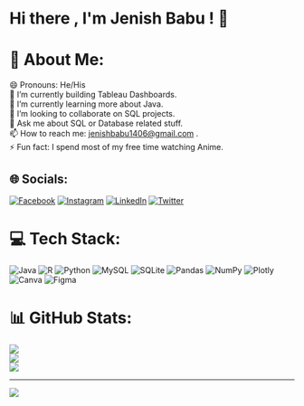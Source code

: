 # Hi there , I'm Jenish Babu ! 👋
# 💫 About Me:
😄 Pronouns: He/His<br>🔭 I’m currently building Tableau Dashboards.<br>🌱 I’m currently learning more about Java.<br>👯 I’m looking to collaborate on SQL projects.<br>💬 Ask me about SQL or Database related stuff.<br>📫 How to reach me: jenishbabu1406@gmail.com .<br>⚡ Fun fact: I spend most of my free time watching Anime.


## 🌐 Socials:
[![Facebook](https://img.shields.io/badge/Facebook-%231877F2.svg?logo=Facebook&logoColor=white)](https://facebook.com/profile.php?id=100030522472088) [![Instagram](https://img.shields.io/badge/Instagram-%23E4405F.svg?logo=Instagram&logoColor=white)](https://instagram.com/_jenishbabu_/) [![LinkedIn](https://img.shields.io/badge/LinkedIn-%230077B5.svg?logo=linkedin&logoColor=white)](https://linkedin.com/in/jenish-babu-t-v-ab3598205) [![Twitter](https://img.shields.io/badge/Twitter-%231DA1F2.svg?logo=Twitter&logoColor=white)](https://twitter.com/babu_jenish) 

# 💻 Tech Stack:
![Java](https://img.shields.io/badge/java-%23ED8B00.svg?style=for-the-badge&logo=java&logoColor=white) ![R](https://img.shields.io/badge/r-%23276DC3.svg?style=for-the-badge&logo=r&logoColor=white) ![Python](https://img.shields.io/badge/python-3670A0?style=for-the-badge&logo=python&logoColor=ffdd54) ![MySQL](https://img.shields.io/badge/mysql-%2300f.svg?style=for-the-badge&logo=mysql&logoColor=white) ![SQLite](https://img.shields.io/badge/sqlite-%2307405e.svg?style=for-the-badge&logo=sqlite&logoColor=white) ![Pandas](https://img.shields.io/badge/pandas-%23150458.svg?style=for-the-badge&logo=pandas&logoColor=white) ![NumPy](https://img.shields.io/badge/numpy-%23013243.svg?style=for-the-badge&logo=numpy&logoColor=white) ![Plotly](https://img.shields.io/badge/Plotly-%233F4F75.svg?style=for-the-badge&logo=plotly&logoColor=white) ![Canva](https://img.shields.io/badge/Canva-%2300C4CC.svg?style=for-the-badge&logo=Canva&logoColor=white) 	![Figma](https://img.shields.io/badge/figma-%23F24E1E.svg?style=for-the-badge&logo=figma&logoColor=white)
# 📊 GitHub Stats:
![](https://github-readme-stats.vercel.app/api?username=JenishBabu&theme=yeblu&hide_border=false&include_all_commits=false&count_private=false)<br/>
![](https://github-readme-streak-stats.herokuapp.com/?user=JenishBabu&theme=yeblu&hide_border=false)<br/>
![](https://github-readme-stats.vercel.app/api/top-langs/?username=JenishBabu&theme=yeblu&hide_border=false&include_all_commits=false&count_private=false&layout=compact)

---
[![](https://visitcount.itsvg.in/api?id=JenishBabu&icon=2&color=9)](https://visitcount.itsvg.in)
